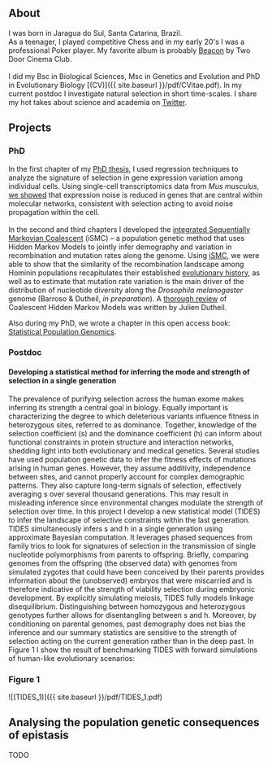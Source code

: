 ## About
I was born in Jaragua do Sul, Santa Catarina, Brazil.
<br>
As a teenager, I played competitive Chess and in my early 20's I was a professional Poker player.
My favorite album is probably [Beacon](https://open.spotify.com/album/3Mdzwty8ag5QyAYLxThypm?si=pMxZbAt7SGejBGPalS8h7g) by Two Door Cinema Club.
<br><br>
I did my Bsc in Biological Sciences, Msc in Genetics and Evolution and PhD in Evolutionary Biology [(CV)]({{ site.baseurl }}/pdf/CVitae.pdf).
In my current postdoc I investigate natural selection in short time-scales. 
I share my hot takes about science and academia on [Twitter](https://twitter.com/gv_barroso).

## Projects

### PhD
In the first chapter of my [PhD thesis][phd], I used regression techniques to analyze the signature of selection in gene expression variation among individual cells. Using single-cell transcriptomics data from _Mus musculus_, [we showed](https://www.genetics.org/content/208/1/173) that expression noise is reduced in genes that are central within molecular networks, consistent with selection acting to avoid noise propagation within the cell.
<br><br>
In the second and third chapters I developed the [integrated Sequentially Markovian Coalescent][ismc] (iSMC) – a population genetic method that uses Hidden Markov Models to jointly infer demography and variation in recombination and mutation rates along the genome. Using [iSMC][ismc], we were able to show that the similarity of the recombination landscape among Hominin populations recapitulates their established [evolutionary history](https://journals.plos.org/plosgenetics/article?id=10.1371/journal.pgen.1008449), as well as to estimate that mutation rate variation is the main driver of the distribution of nucleotide diversity along the _Drosophila melanogaster_ genome (Barroso & Dutheil, _in preparation_). A [thorough review](https://arxiv.org/abs/2010.08359) of Coalescent Hidden Markov Models was written by Julien Dutheil.

Also during my PhD, we wrote a chapter in this open access book: [Statistical Population Genomics](https://link.springer.com/book/10.1007/978-1-0716-0199-0).

### Postdoc

#### Developing a statistical method for inferring the mode and strength of selection in a single generation 

The prevalence of purifying selection across the human exome makes inferring its strength a central goal in biology. Equally important is characterizing the degree to which deleterious variants influence fitness in heterozygous sites, referred to as dominance. Together, knowledge of the selection coefficient (s) and the dominance coefficient (h) can inform about functional constraints in protein structure and interaction networks, shedding light into both evolutionary and medical genetics. Several studies have used population genetic data to infer the fitness effects of mutations arising in human genes. However, they assume additivity, independence between sites, and cannot properly account for complex demographic patterns. They also capture long-term signals of selection, effectively averaging s over several thousand generations. This may result in misleading inference since environmental changes modulate the strength of selection over time. In this project I develop a new statistical model (TIDES) to infer the landscape of selective constraints within the last generation. TIDES simultaneously infers s and h in a single generation using approximate Bayesian computation. It leverages phased sequences from family trios to look for signatures of selection in the transmission of single nucleotide polymorphisms from parents to offspring. Briefly, comparing genomes from the offspring (the observed data) with genomes from simulated zygotes that could have been conceived by their parents provides information about the (unobserved) embryos that were miscarried and is therefore indicative of the strength of viability selection during embryonic development. By explicitly simulating meiosis, TIDES fully models linkage disequilibrium. Distinguishing between homozygous and heterozygous genotypes further allows for disentangling between s and h. Moreover, by conditioning on parental genomes, past demography does not bias the inference and our summary statistics are sensitive to the strength of selection acting on the current generation rather than in the deep past. In Figure 1 I show the result of benchmarking TIDES with forward simulations of human-like evolutionary scenarios:

### Figure 1
![(TIDES_1)]({{ site.baseurl }}/pdf/TIDES_1.pdf)

## Analysing the population genetic consequences of epistasis

TODO

[phd]: https://macau.uni-kiel.de/servlets/MCRFileNodeServlet/dissertation_derivate_00008280/Diss_GVB_Thesis.pdf
[ismc]: https://github.com/gvbarroso/iSMC
[tides]: https://github.com/gvbarroso/ABCDFE

